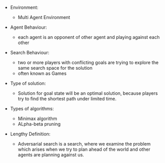 - Environment:
	- Multi Agent Environment
- Agent Behaviour:
	- each agent is an opponent of other agent and playing against each other
- Search Behaviour:
	- two or more players with conflicting goals are trying to explore the same search space for the solution
	- often known as Games
- Type of solution:
	- Solution for goal state will be an optimal solution, because players try to find the shortest path under limited time.

- Types of algorithms:
	- Minimax algorithm
	- ALpha-beta pruning




- Lengthy Definition:
	- Adversarial search is a search, where we examine the problem which arises when we try to plan ahead of the world and other agents are planning against us.


